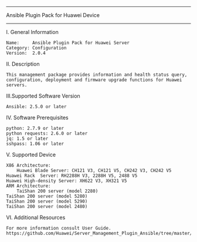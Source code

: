 ****************************************************************************
Ansible Plugin Pack for Huawei Device
****************************************************************************

I. General Information

    Name:     Ansible Plugin Pack for Huawei Server
    Category: Configuration
    Version:  2.0.4

	
II. Description

    This management package provides information and health status query, configuration, deployment and firmware upgrade functions for Huawei servers. 

	
III.Supported Software Version

    Ansible: 2.5.0 or later	

	
IV. Software Prerequisites

    python: 2.7.9 or later
    python requests: 2.6.0 or later
    jq: 1.5 or later
    sshpass: 1.06 or later
	
	
V. Supported Device
    
    X86 Architecture:
    	Huawei Blade Server: CH121 V3, CH121 V5, CH242 V3, CH242 V5
	Huawei Rack  Server: RH2288H V3, 2288H V5, 2488 V5
	Huawei High-density Server: XH622 V3, XH321 V5
    ARM Architecture:
        TaiShan 200 server (model 2280)
	TaiShan 200 server (model 5280)
	TaiShan 200 server (model 5290)
	TaiShan 200 server (model 2480)	
	
VI. Additional Resources

    For more information consult User Guide. https://github.com/Huawei/Server_Management_Plugin_Ansible/tree/master/docs
